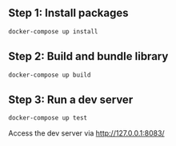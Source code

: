 ## Step 1: Install packages
```sh
docker-compose up install
```
## Step 2: Build and bundle library
```sh
docker-compose up build
```

## Step 3: Run a dev server
```sh
docker-compose up test
```
Access the dev server via http://127.0.0.1:8083/
